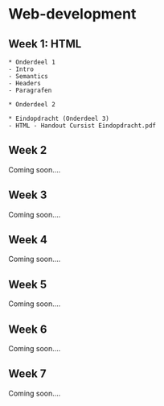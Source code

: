 # Web-development
## Week 1: HTML
    * Onderdeel 1
    - Intro
    - Semantics
    - Headers
    - Paragrafen

    * Onderdeel 2

    * Eindopdracht (Onderdeel 3)
    - HTML - Handout Cursist Eindopdracht.pdf

## Week 2
Coming soon....

## Week 3
Coming soon....

## Week 4
Coming soon....

## Week 5
Coming soon....

## Week 6
Coming soon....

## Week 7
Coming soon....